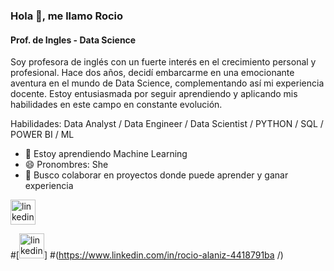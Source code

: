
### Hola 👋, me llamo Rocio
#### Prof. de Ingles - Data Science

Soy profesora de inglés con un fuerte interés en el crecimiento personal y profesional. Hace dos años, decidí embarcarme en una emocionante aventura en el mundo de Data Science, complementando así mi experiencia docente. Estoy entusiasmada por seguir aprendiendo y aplicando mis habilidades en este campo en constante evolución.

Habilidades: Data Analyst / Data Engineer / Data Scientist / PYTHON / SQL / POWER BI / ML

- 🌱 Estoy aprendiendo Machine Learning 
- 😄 Pronombres: She 
- 👯 Busco colaborar en proyectos donde puede aprender y ganar experiencia

<a href="https://www.linkedin.com/in/rocio-alaniz-4418791ba">
  <img src="https://cdn.jsdelivr.net/npm/simple-icons@3.0.1/icons/linkedin.svg" alt="linkedin" height="40">
</a>

#[<img src='https://cdn.jsdelivr.net/npm/simple-icons@3.0.1/icons/linkedin.svg' alt='linkedin' height='40'>]
#(https://www.linkedin.com/in/rocio-alaniz-4418791ba /)  
